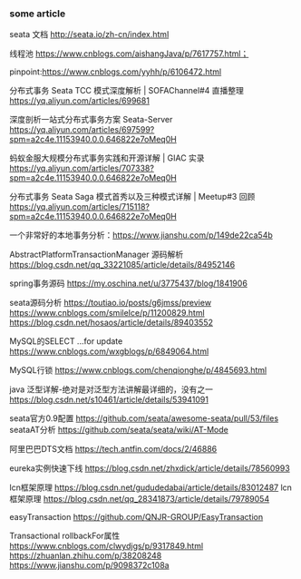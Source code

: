 ### some article
 
seata 文档 http://seata.io/zh-cn/index.html

线程池 https://www.cnblogs.com/aishangJava/p/7617757.html；

pinpoint:https://www.cnblogs.com/yyhh/p/6106472.html

分布式事务 Seata TCC 模式深度解析 | SOFAChannel#4 直播整理 https://yq.aliyun.com/articles/699681

深度剖析一站式分布式事务方案 Seata-Server https://yq.aliyun.com/articles/697599?spm=a2c4e.11153940.0.0.646822e7oMeq0H

蚂蚁金服大规模分布式事务实践和开源详解 | GIAC 实录 https://yq.aliyun.com/articles/707338?spm=a2c4e.11153940.0.0.646822e7oMeq0H

分布式事务 Seata Saga 模式首秀以及三种模式详解 | Meetup#3 回顾 https://yq.aliyun.com/articles/715118?spm=a2c4e.11153940.0.0.646822e7oMeq0H

一个非常好的本地事务分析：https://www.jianshu.com/p/149de22ca54b

AbstractPlatformTransactionManager 源码解析 https://blog.csdn.net/qq_33221085/article/details/84952146

spring事务源码 https://my.oschina.net/u/3775437/blog/1841906

seata源码分析 https://toutiao.io/posts/g6jmss/preview   https://www.cnblogs.com/smileIce/p/11200829.html  https://blog.csdn.net/hosaos/article/details/89403552

MySQL的SELECT ...for update https://www.cnblogs.com/wxgblogs/p/6849064.html

MySQL行锁 https://www.cnblogs.com/chenqionghe/p/4845693.html

java 泛型详解-绝对是对泛型方法讲解最详细的，没有之一 https://blog.csdn.net/s10461/article/details/53941091

seata官方0.9配置 https://github.com/seata/awesome-seata/pull/53/files
seataAT分析 https://github.com/seata/seata/wiki/AT-Mode

阿里巴巴DTS文档 https://tech.antfin.com/docs/2/46886

eureka实例快速下线 https://blog.csdn.net/zhxdick/article/details/78560993

lcn框架原理 https://blog.csdn.net/gududedabai/article/details/83012487
lcn框架原理 https://blog.csdn.net/qq_28341873/article/details/79789054

easyTransaction https://github.com/QNJR-GROUP/EasyTransaction

Transactional rollbackFor属性 https://www.cnblogs.com/clwydjgs/p/9317849.html  https://zhuanlan.zhihu.com/p/38208248  https://www.jianshu.com/p/9098372c108a
